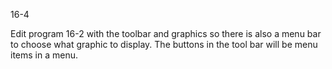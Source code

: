 16-4

Edit program 16-2 with the toolbar and graphics so there is also a menu bar to choose what graphic to display.  The buttons in the tool bar will be menu items in a menu.  